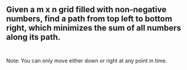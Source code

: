 ## Given a m x n grid filled with non-negative numbers, find a path from top left to bottom right, which minimizes the sum of all numbers along its path. <br> <br> 
Note: You can only move either down or right at any point in time. <br> 
